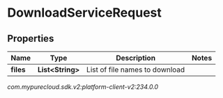 # DownloadServiceRequest


## Properties

| Name | Type | Description | Notes |
| ------------ | ------------- | ------------- | ------------- |
| **files** | **List&lt;String&gt;** | List of file names to download |  |




_com.mypurecloud.sdk.v2:platform-client-v2:234.0.0_
